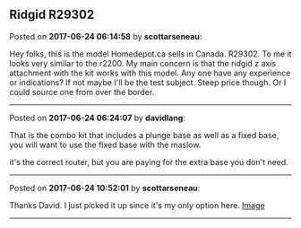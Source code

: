 ## Ridgid R29302
Posted on **2017-06-24 06:14:58** by **scottarseneau**:

Hey folks, this is the model Homedepot.ca sells in Canada. R29302. To me it looks very similar to the r2200. My main concern is that the ridgid z axis attachment with the kit works with this model. Any one have any experience or indications? If not maybe I'll be the test subject. Steep price though. Or I could source one from over the border.

---

Posted on **2017-06-24 06:24:07** by **davidlang**:

That is the combo kit that includes a plunge base as well as a fixed base, you will want to use the fixed base with the maslow.



it's the correct router, but you are paying for the extra base you don't need.

---

Posted on **2017-06-24 10:52:01** by **scottarseneau**:

Thanks David. I just picked it up since it's my only option here. [Image](../../images/v4/x3/v4x3_image.jpg.jpg)

---

